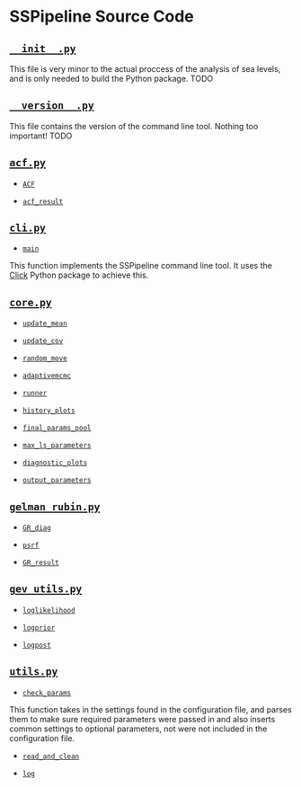 # SSPipeline Source Code

## [`__init__.py`](__init__.py#L1)

This file is very minor to the actual proccess of the analysis of sea levels, and is only needed to build the Python package. TODO

## [`__version__.py`](__version__.py#L1)

This file contains the version of the command line tool. Nothing too important! TODO

## [`acf.py`](acf.py#L1)

- [`ACF`](acf.py#L30%23L48)

- [`acf_result`](acf.py#L51%23L96)

## [`cli.py`](cli.py#L1)

- [`main`](cli.py#L62%23L170)

This function implements the SSPipeline command line tool. It uses the [Click](http://click.pocoo.org/) Python package to achieve this.

## [`core.py`](core.py#L1)

- [`update_mean`](core.py#L40%23L48)

- [`update_cov`](core.py#L51%23L65)

- [`random_move`](core.py#L68%23L87)

- [`adaptivemcmc`](core.py#L90%23L148)

- [`runner`](core.py#L151%23L177)

- [`history_plots`](core.py#L180%23L206)

- [`final_params_pool`](core.py#L209%23L232)

- [`max_ls_parameters`](core.py#L235%23L257)

- [`diagnostic_plots`](core.py#L260%23L437)

- [`output_parameters`](core.py#L440%23L452)

## [`gelman_rubin.py`](gelman_rubin.py#L1)

- [`GR_diag`](gelman_rubin.py#L30%23L47)

- [`psrf`](gelman_rubin.py#L50%23L93)

- [`GR_result`](gelman_rubin.py#L96%23L161)

## [`gev_utils.py`](gev_utils.py#L1)

- [`loglikelihood`](gev_utils.py#L27%23L52)

- [`logprior`](gev_utils.py#L55%23L75)

- [`logpost`](gev_utils.py#L78%23L112)

## [`utils.py`](utils.py#L1)

- [`check_params`](utils.py#L30%23L94)

This function takes in the settings found in the configuration file, and parses them to make sure required parameters were passed in and also inserts common settings to optional parameters, not were not included in the configuration file.

-  [`read_and_clean`](utils.py#L97%23L187)

- [`log`](utils.py#L190%23L211)